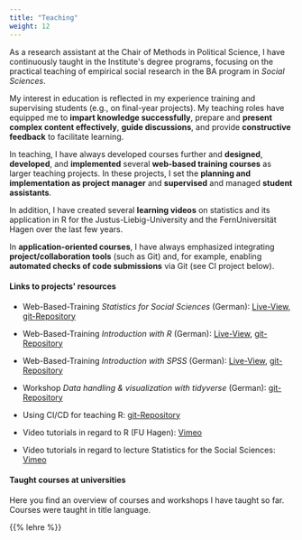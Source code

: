 ```yaml
---
title: "Teaching"
weight: 12
---
```


As a research assistant at the Chair of Methods in Political Science, I have continuously taught in the Institute's degree programs, focusing on the practical teaching of empirical social research in the BA program in *Social Sciences*.

My interest in education is reflected in my experience training and supervising students (e.g., on final-year projects). My teaching roles have equipped me to **impart knowledge successfully**, prepare and **present complex content effectively**, **guide discussions**, and provide **constructive feedback** to facilitate learning.

In teaching, I have always developed courses further and **designed**, **developed**, and **implemented** several **web-based training courses** as larger teaching projects. In these projects, I set the **planning and implementation as project manager** and **supervised** and managed **student assistants**.

In addition, I have created several **learning videos** on statistics and its application in R for the Justus-Liebig-University and the FernUniversität Hagen over the last few years.

In **application-oriented courses**, I have always emphasized integrating **project/collaboration tools** (such as Git) and, for example, enabling **automated checks of code submissions** via Git (see CI project below).

#### Links to projects' resources

- Web-Based-Training *Statistics for Social Sciences* (German): [Live-View](https://uni-giessen.de/methoden-ifp-stats101), [git-Repository](https://gitlab.ub.uni-giessen.de/methoden-politik/einstieg-in-statistik)

- Web-Based-Training *Introduction with R* (German): [Live-View](https://uni-giessen.de/methoden-ifp-r), [git-Repository](https://gitlab.ub.uni-giessen.de/methoden-politik/einstieg-in-r)

- Web-Based-Training *Introduction with SPSS* (German): [Live-View](https://uni-giessen.de/methoden-ifp-spss), [git-Repository](https://gitlab.ub.uni-giessen.de/methoden-politik/einstieg-in-spss)

- Workshop *Data handling & visualization with tidyverse* (German): [git-Repository](https://gitlab.com/bpkleer/tidyverse-course)

- Using CI/CD for teaching R: [git-Repository](https://gitlab.com/bpkleer/ci-cd-teaching)

- Video tutorials in regard to R (FU Hagen): [Vimeo](https://vimeo.com/channels/1815333)

- Video tutorials in regard to lecture Statistics for the Social Sciences: [Vimeo](https://vimeo.com/channels/1815335)

#### Taught courses at universities
Here you find an overview of courses and workshops I have taught so far. Courses were taught in title language.

{{% lehre %}}  